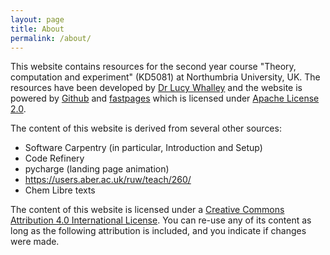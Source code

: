 ```yaml
---
layout: page
title: About 
permalink: /about/
---
```


This website contains resources for the second year course "Theory, computation and experiment" (KD5081) at Northumbria University, UK. The resources have been developed by [Dr Lucy Whalley](https://lucydot.github.io) and the website is powered by [Github](https://github.com/NU-CEM/CompPhys/) and [fastpages](https://github.com/fastai/fastpages) which is licensed under [Apache License 2.0](https://www.apache.org/licenses/LICENSE-2.0.txt).

The content of this website is derived from several other sources:

- Software Carpentry (in particular, Introduction and Setup)
- Code Refinery
- pycharge (landing page animation)
- https://users.aber.ac.uk/ruw/teach/260/
- Chem Libre texts

The content of this website is licensed under a [Creative Commons Attribution 4.0 International License](https://creativecommons.org/licenses/by/4.0/). You can re-use any of its content as long as the following attribution is included, and you indicate if changes were made.




